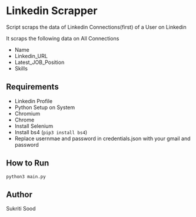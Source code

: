 # Linkedin Scrapper

Script scraps the data of Linkedin Connections(first) of a User on Linkedin

It scraps the following data on All Connections

- Name
- Linkedin_URL
- Latest_JOB_Position
- Skills

## Requirements

- Linkedin Profile
- Python Setup on System
- Chromium
- Chrome
- Install Selenium
- Install bs4 (```pip3 install bs4```)
- Replace usernmae and password in credentials.json with your gmail and password

## How to Run

```python3 main.py```

## Author

Sukriti Sood
